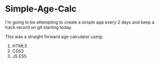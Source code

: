 # Simple-Age-Calc

I'm going to be attempting to create a simple app every 2 days and keep a track record on git starting today.

This was a straight forward age calculator using:
1. HTML5
2. CSS3
3. JS ES5
